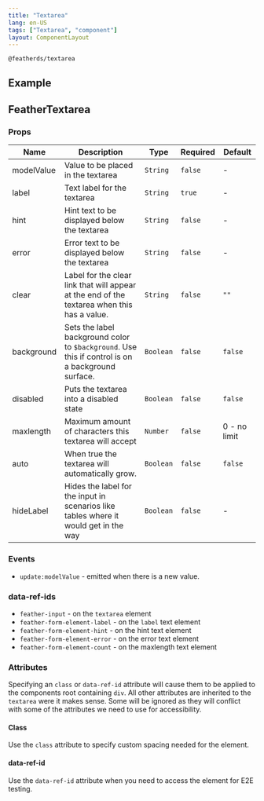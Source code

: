 ```yaml
---
title: "Textarea"
lang: en-US
tags: ["Textarea", "component"]
layout: ComponentLayout
---
```


`@featherds/textarea`

## Example

<Textarea-Examples />

## FeatherTextarea

### Props

| Name       | Description                                                                                       | Type      | Required | Default      |
| ---------- | ------------------------------------------------------------------------------------------------- | --------- | -------- | ------------ |
| modelValue | Value to be placed in the textarea                                                                | `String`  | `false`  | -            |
| label      | Text label for the textarea                                                                       | `String`  | `true`   | -            |
| hint       | Hint text to be displayed below the textarea                                                      | `String`  | `false`  | -            |
| error      | Error text to be displayed below the textarea                                                     | `String`  | `false`  | -            |
| clear      | Label for the clear link that will appear at the end of the textarea when this has a value.       | `String`  | `false`  | `""`         |
| background | Sets the label background color to `$background`. Use this if control is on a background surface. | `Boolean` | `false`  | `false`      |
| disabled   | Puts the textarea into a disabled state                                                           | `Boolean` | `false`  | `false`      |
| maxlength  | Maximum amount of characters this textarea will accept                                            | `Number`  | `false`  | 0 - no limit |
| auto       | When true the textarea will automatically grow.                                                   | `Boolean` | `false`  | `false`      |
| hideLabel  | Hides the label for the input in scenarios like tables where it would get in the way              | `Boolean` | `false`  | -            |

### Events

- `update:modelValue` - emitted when there is a new value.

### data-ref-ids

- `feather-input` - on the `textarea` element
- `feather-form-element-label` - on the `label` text element
- `feather-form-element-hint` - on the hint text element
- `feather-form-element-error` - on the error text element
- `feather-form-element-count` - on the maxlength text element

### Attributes

Specifying an `class` or `data-ref-id` attribute will cause them to be applied to the components root containing `div`. All other attributes are inherited to the `textarea` were it makes sense. Some will be ignored as they will conflict with some of the attributes we need to use for accessibility.

#### Class

Use the `class` attribute to specify custom spacing needed for the element.

#### data-ref-id

Use the `data-ref-id` attribute when you need to access the element for E2E testing.
